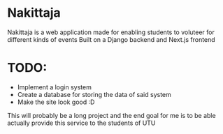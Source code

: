 # Nakittaja
Nakittaja is a web application made for enabling students to voluteer for different kinds of events
Built on a Django backend and Next.js frontend
# TODO:
- Implement a login system
- Create a database for storing the data of said system
- Make the site look good :D

This will probably be a long project and the end goal for me is to be able actually provide this service to the students of UTU
